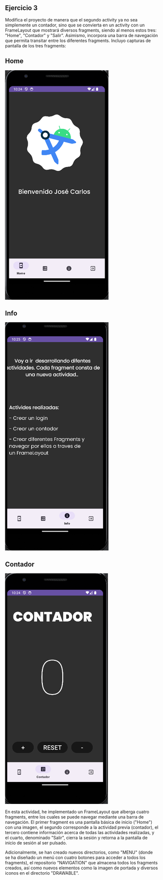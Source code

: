 ## Ejercicio 3

Modifica el proyecto de manera que el segundo activity ya no sea simplemente un contador, sino que se convierta en un activity con un FrameLayout que mostrará diversos fragments, siendo al menos estos tres: "Home", "Contador" y "Salir". Asimismo, incorpora una barra de navegación que permita transitar entre los diferentes fragments.
Incluyo capturas de pantalla de los tres fragments:

## Home
![Captura 1](img/home.png)

## Info
![Captura 2](img/info.png)

## Contador
![Captura 3](img/contador.png)

En esta actividad, he implementado un FrameLayout que alberga cuatro fragments, entre los cuales se puede navegar mediante una barra de navegación. El primer fragment es una pantalla básica de inicio ("Home") con una imagen, el segundo corresponde a la actividad previa (contador), el tercero contiene información acerca de todas las actividades realizadas, y el cuarto, denominado "Salir", cierra la sesión y retorna a la pantalla de inicio de sesión al ser pulsado.

Adicionalmente, se han creado nuevos directorios, como "MENU" (donde se ha diseñado un menú con cuatro botones para acceder a todos los fragments), el repositorio "NAVIGATION" que almacena todos los fragments creados, así como nuevos elementos como la imagen de portada y diversos iconos en el directorio "DRAWABLE".
